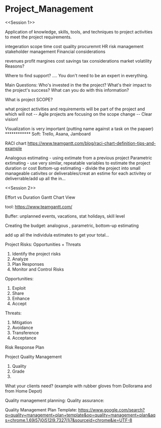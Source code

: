 # Project_Management

<<Session 1>>

Application of knowledge, skills, tools, and techniques to project activities to meet the project requirements.

integeration
scope
time
cost
quality
procuremnt
HR
risk management
stakeholder management
Financial considerations

revenues
profit margines
cost savings
tax considerations
market volatility
Reasons?

Where to find support? .... You don't need to be an expert in everything.

Main Questions: Who's invested in the the project? What's their impact to the project's success? What can you do with this information?

What is project SCOPE?

what project activities and requirements will be part of the project and which will not
-- Agile projects are focusing on the scope change -- Clear vision!

Visualization is very important (putting name against a task on the papaer) ************ Soft: Trello, Asana, Jamboard

RACI chart https://www.teamgantt.com/blog/raci-chart-definition-tips-and-example

Analogous estimating - using extimate from a previous project Parametric extimating - use very similar, repeatable variables to estimate the project duration or cost Bottom-up estimating - divide the project into small manageable cativites or deliverables/creat an estime for each activitey or deliverrable/add up all the in...

<<Session 2>>

Effort vs Duration
Gantt Chart View

tool: https://www.teamgantt.com/

Buffer: unplanned events, vacations, stat holidays, skill level

Creating the budget:
analogous , parametric, bottom-up estimating

add up all the individula estimates to get your total...

Project Risks: Opportunities + Threats
1. Identify the project risks
2. Analyze
3. Plan Responses
4. Monitor and Control Risks

Opportunities:
1. Exploit
2. Share
3. Enhance
4. Accept

Threats:
1. Mitigation
2. Avoidance
3. Transference
4. Acceptance

Risk Response Plan

Project Quality Management
1. Quality
2. Grade
3. 
What your clients need?                (example with rubber gloves from Dollorama and from Home Depot)

Quality management planning:
Quality assurance:

Quality Management Plan Template: 
        https://www.google.com/search?q=quality+management+plan+template&oq=quality+management+plan&aqs=chrome.1.69i57j0i512l9.7327j1j7&sourceid=chrome&ie=UTF-8
